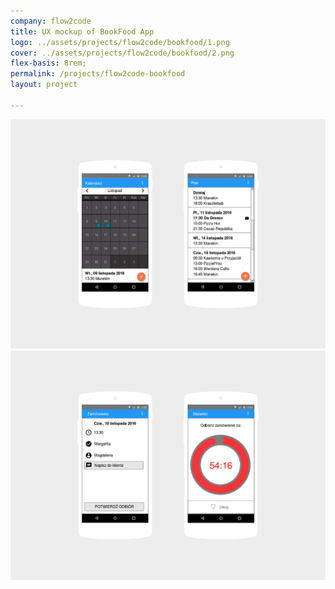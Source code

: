 ```yaml
---
company: flow2code
title: UX mockup of BookFood App
logo: ../assets/projects/flow2code/bookfood/1.png
cover: ../assets/projects/flow2code/bookfood/2.png
flex-basis: 8rem;
permalink: /projects/flow2code-bookfood
layout: project

---
```

<div class="project-image">
	<img src="../assets/projects/flow2code/bookfood/1.png" />
</div>
<div class="project-image">
	<img src="../assets/projects/flow2code/bookfood/2.png" />
</div>
